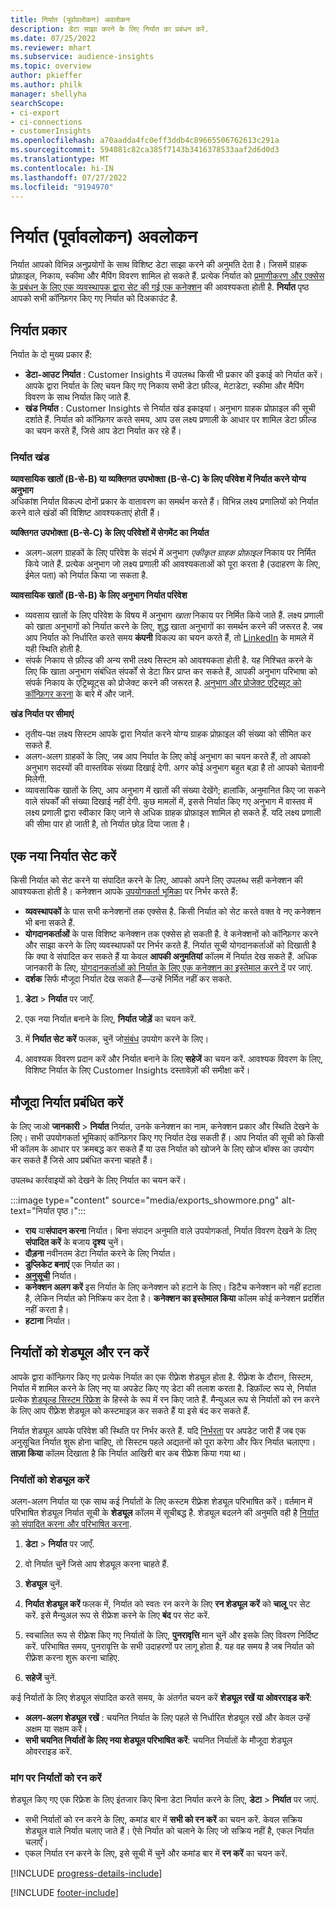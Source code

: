 ```yaml
---
title: निर्यात (पूर्वावलोकन) अवलोकन
description: डेटा साझा करने के लिए निर्यात का प्रबंधन करें.
ms.date: 07/25/2022
ms.reviewer: mhart
ms.subservice: audience-insights
ms.topic: overview
author: pkieffer
ms.author: philk
manager: shellyha
searchScope:
- ci-export
- ci-connections
- customerInsights
ms.openlocfilehash: a70aadda4fc0eff3ddb4c89665506762613c291a
ms.sourcegitcommit: 594081c82ca385f7143b3416378533aaf2d6d0d3
ms.translationtype: MT
ms.contentlocale: hi-IN
ms.lasthandoff: 07/27/2022
ms.locfileid: "9194970"
---
```

# <a name="exports-preview-overview"></a>निर्यात (पूर्वावलोकन) अवलोकन

 निर्यात आपको विभिन्न अनुप्रयोगों के साथ विशिष्ट डेटा साझा करने की अनुमति देता है। जिसमें ग्राहक प्रोफ़ाइल, निकाय, स्कीमा और मैपिंग विवरण शामिल हो सकते हैं. प्रत्येक निर्यात को [प्रमाणीकरण और एक्सेस के प्रबंधन के लिए एक व्यवस्थापक द्वारा सेट की गई एक कनेक्शन](connections.md) की आवश्यकता होती है. **निर्यात** पृष्ठ आपको सभी कॉन्फ़िगर किए गए निर्यात को दिअकाउंट है.

## <a name="export-types"></a>निर्यात प्रकार

निर्यात के दो मुख्य प्रकार हैं:  

- **डेटा-आउट निर्यात** : Customer Insights में उपलब्ध किसी भी प्रकार की इकाई को निर्यात करें। आपके द्वारा निर्यात के लिए चयन किए गए निकाय सभी डेटा फ़ील्ड, मेटाडेटा, स्कीमा और मैपिंग विवरण के साथ निर्यात किए जाते हैं.
- **खंड निर्यात** : Customer Insights से निर्यात खंड इकाइयां। अनुभाग ग्राहक प्रोफ़ाइल की सूची दर्शाते हैं. निर्यात को कॉन्फ़िगर करते समय, आप उस लक्ष्य प्रणाली के आधार पर शामिल डेटा फ़ील्ड का चयन करते हैं, जिसे आप डेटा निर्यात कर रहे हैं।

### <a name="export-segments"></a>निर्यात खंड

**व्यावसायिक खातों (B-से-B) या व्यक्तिगत उपभोक्ता (B-से-C) के लिए परिवेश में निर्यात करने योग्य अनुभाग**  
अधिकांश निर्यात विकल्प दोनों प्रकार के वातावरण का समर्थन करते हैं। विभिन्न लक्ष्य प्रणालियों को निर्यात करने वाले खंडों की विशिष्ट आवश्यकताएं होती हैं। 

**व्यक्तिगत उपभोक्ता (B-से-C) के लिए परिवेशों में सेगमेंट का निर्यात**  
- अलग-अलग ग्राहकों के लिए परिवेश के संदर्भ में अनुभाग *एकीकृत ग्राहक प्रोफ़ाइल* निकाय पर निर्मित किये जाते हैं. प्रत्येक अनुभाग जो लक्ष्य प्रणाली की आवश्यकताओं को पूरा करता है (उदाहरण के लिए, ईमेल पता) को निर्यात किया जा सकता है.

**व्यावसायिक खातों (B-से-B) के लिए अनुभाग निर्यात परिवेश**  
- व्यवसाय खातों के लिए परिवेश के विषय में अनुभाग *खाता* निकाय पर निर्मित किये जाते हैं. लक्ष्य प्रणाली को खाता अनुभागों को निर्यात करने के लिए, शुद्ध खाता अनुभागों का समर्थन करने की जरूरत है. जब आप निर्यात को निर्धारित करते समय **कंपनी** विकल्प का चयन करते हैं, तो [LinkedIn](export-linkedin-ads.md) के मामले में यही स्थिति होती है.
- संपर्क निकाय से फ़ील्ड की अन्य सभी लक्ष्य सिस्टम को आवश्यकता होती है. यह निश्चित करने के लिए कि खाता अनुभाग संबंधित संपर्कों से डेटा फिर प्राप्त कर सकते हैं, आपकी अनुभाग परिभाषा को संपर्क निकाय के एट्रिब्यूट्स को प्रोजेक्ट करने की जरूरत है. [अनुभाग और प्रोजेक्ट एट्रिब्यूट को कॉन्फ़िगर करना](segment-builder.md) के बारे में और जानें.

**खंड निर्यात पर सीमाएं**  
- तृतीय-पक्ष लक्ष्य सिस्टम आपके द्वारा निर्यात करने योग्य ग्राहक प्रोफ़ाइल की संख्या को सीमित कर सकते हैं. 
- अलग-अलग ग्राहकों के लिए, जब आप निर्यात के लिए कोई अनुभाग का चयन करते हैं, तो आपको अनुभाग सदस्यों की वास्तविक संख्या दिखाई देगी. अगर कोई अनुभाग बहुत बड़ा है तो आपको चेतावनी मिलेगी. 
- व्यावसायिक खातों के लिए, आप अनुभाग में खातों की संख्या देखेंगे; हालांकि, अनुमानित किए जा सकने वाले संपर्कों की संख्या दिखाई नहीं देगी. कुछ मामलों में, इससे निर्यात किए गए अनुभाग में वास्तव में लक्ष्य प्रणाली द्वारा स्वीकार किए जाने से अधिक ग्राहक प्रोफ़ाइल शामिल हो सकते हैं. यदि लक्ष्य प्रणाली की सीमा पार हो जाती है, तो निर्यात छोड़ दिया जाता है।

## <a name="set-up-a-new-export"></a>एक नया निर्यात सेट करें

किसी निर्यात को सेट करने या संपादित करने के लिए, आपको अपने लिए उपलब्ध सही कनेक्शन की आवश्यकता होती है। कनेक्शन आपके [उपयोगकर्ता भूमिका](permissions.md) पर निर्भर करते हैं:
- **व्यवस्थापकों** के पास सभी कनेक्शनों तक एक्सेस है. किसी निर्यात को सेट करते वक्त वे नए कनेक्शन भी बना सकते हैं.
- **योगदानकर्ताओं** के पास विशिष्ट कनेक्शन तक एक्सेस हो सकती है. वे कनेक्शनों को कॉन्फ़िगर करने और साझा करने के लिए व्यवस्थापकों पर निर्भर करते हैं. निर्यात सूची योगदानकर्ताओं को दिखाती है कि क्या वे संपादित कर सकते हैं या केवल **आपकी अनुमतियां** कॉलम में निर्यात देख सकते हैं. अधिक जानकारी के लिए, [योगदानकर्ताओं को निर्यात के लिए एक कनेक्शन का इस्तेमाल करने दें](connections.md#allow-contributors-to-use-a-connection-for-exports) पर जाएं.
- **दर्शक** सिर्फ मौजूदा निर्यात देख सकते हैं—उन्हें निर्मित नहीं कर सकते.

1. **डेटा** > **निर्यात** पर जाएँ.

1. एक नया निर्यात बनाने के लिए, **निर्यात जोड़ें** का चयन करें.

1. में **निर्यात सेट करें** फलक, चुनें जो[संबंध](connections.md) उपयोग करने के लिए।

1. आवश्यक विवरण प्रदान करें और निर्यात बनाने के लिए **सहेजें** का चयन करें. आवश्यक विवरण के लिए, विशिष्ट निर्यात के लिए Customer Insights दस्तावेज़ों की समीक्षा करें।

## <a name="manage-existing-exports"></a>मौजूदा निर्यात प्रबंधित करें

के लिए जाओ **जानकारी** > **निर्यात** निर्यात, उनके कनेक्शन का नाम, कनेक्शन प्रकार और स्थिति देखने के लिए। सभी उपयोगकर्ता भूमिकाएं कॉन्फ़िगर किए गए निर्यात देख सकती हैं। आप निर्यात की सूची को किसी भी कॉलम के आधार पर क्रमबद्ध कर सकते हैं या उस निर्यात को खोजने के लिए खोज बॉक्स का उपयोग कर सकते हैं जिसे आप प्रबंधित करना चाहते हैं।

उपलब्ध कार्रवाइयों को देखने के लिए निर्यात का चयन करें।

:::image type="content" source="media/exports_showmore.png" alt-text="निर्यात पृष्ठ।":::

- **राय** या**संपादन करना** निर्यात। बिना संपादन अनुमति वाले उपयोगकर्ता, निर्यात विवरण देखने के लिए **संपादित करें** के बजाय **दृश्य** चुनें।
- **दौड़ना** नवीनतम डेटा निर्यात करने के लिए निर्यात।
- **डुप्लिकेट बनाएं** एक निर्यात का।
- **[अनुसूची](#schedule-and-run-exports)** निर्यात।
- **कनेक्शन अलग करें** इस निर्यात के लिए कनेक्शन को हटाने के लिए। डिटैच कनेक्शन को नहीं हटाता है, लेकिन निर्यात को निष्क्रिय कर देता है। **कनेक्शन का इस्तेमाल किया** कॉलम कोई कनेक्शन प्रदर्शित नहीं करता है।
- **हटाना** निर्यात।

## <a name="schedule-and-run-exports"></a>निर्यातों को शेड्यूल और रन करें

आपके द्वारा कॉन्फ़िगर किए गए प्रत्येक निर्यात का एक रीफ़्रेश शेड्यूल होता है. रीफ़्रेश के दौरान, सिस्टम, निर्यात में शामिल करने के लिए नए या अपडेट किए गए डेटा की तलाश करता है. डिफ़ॉल्ट रूप से, निर्यात प्रत्येक [शेड्यूल्ड सिस्टम रिफ्रेश](system.md#schedule-tab) के हिस्से के रूप में रन किए जाते हैं. मैन्युअल रूप से निर्यातों को रन करने के लिए आप रीफ़्रेश शेड्यूल को कस्टमाइज़ कर सकते हैं या इसे बंद कर सकते हैं.

निर्यात शेड्यूल आपके परिवेश की स्थिति पर निर्भर करते हैं. यदि [निर्भरता](system.md#refresh-processes) पर अपडेट जारी हैं जब एक अनुसूचित निर्यात शुरू होना चाहिए, तो सिस्टम पहले अद्यतनों को पूरा करेगा और फिर निर्यात चलाएगा। **ताज़ा किया** कॉलम दिखाता है कि निर्यात आखिरी बार कब रीफ्रेश किया गया था।

### <a name="schedule-exports"></a>निर्यातों को शेड्यूल करें

अलग-अलग निर्यात या एक साथ कई निर्यातों के लिए कस्टम रीफ़्रेश शेड्यूल परिभाषित करें। वर्तमान में परिभाषित शेड्यूल निर्यात सूची के **शेड्यूल** कॉलम में सूचीबद्ध है. शेड्यूल बदलने की अनुमति वही है [निर्यात को संपादित करना और परिभाषित करना](export-destinations.md#set-up-a-new-export).

1. **डेटा** > **निर्यात** पर जाएँ.

1. वो निर्यात चुनें जिसे आप शेड्यूल करना चाहते हैं.

1. **शेड्यूल** चुनें.

1. **निर्यात शेड्यूल करें** फलक में, निर्यात को स्वतः रन करने के लिए **रन शेड्यूल करें** को **चालू** पर सेट करें. इसे मैन्युअल रूप से रीफ्रेश करने के लिए **बंद** पर सेट करें.

1. स्वचालित रूप से रीफ़्रेश किए गए निर्यातों के लिए, **पुनरावृत्ति** मान चुनें और इसके लिए विवरण निर्दिष्ट करें. परिभाषित समय, पुनरावृत्ति के सभी उदाहरणों पर लागू होता है. यह वह समय है जब निर्यात को रीफ़्रेश करना शुरू करना चाहिए.

1. **सहेजें** चुनें.

कई निर्यातों के लिए शेड्यूल संपादित करते समय, के अंतर्गत चयन करें **शेड्यूल रखें या ओवरराइड करें**:

- **अलग-अलग शेड्यूल रखें** : चयनित निर्यात के लिए पहले से निर्धारित शेड्यूल रखें और केवल उन्हें अक्षम या सक्षम करें।
- **सभी चयनित निर्यातों के लिए नया शेड्यूल परिभाषित करें**: चयनित निर्यातों के मौजूदा शेड्यूल ओवरराइड करें.

### <a name="run-exports-on-demand"></a>मांग पर निर्यातों को रन करें

शेड्यूल किए गए एक रिफ्रेश के लिए इंतजार किए बिना डेटा निर्यात करने के लिए, **डेटा** > **निर्यात** पर जाएं.

- सभी निर्यातों को रन करने के लिए, कमांड बार में **सभी को रन करें** का चयन करें. केवल सक्रिय शेड्यूल वाले निर्यात चलाए जाते हैं। ऐसे निर्यात को चलाने के लिए जो सक्रिय नहीं है, एकल निर्यात चलाएँ।
- एकल निर्यात रन करने के लिए, इसे सूची में चुनें और कमांड बार में **रन करें** का चयन करें.

[!INCLUDE [progress-details-include](includes/progress-details-pane.md)]


[!INCLUDE [footer-include](includes/footer-banner.md)]
